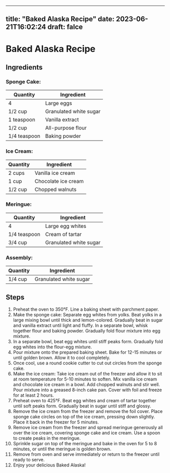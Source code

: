 
---
title: "Baked Alaska Recipe"
date: 2023-06-21T16:02:24
draft: falce
---

# Baked Alaska Recipe

## Ingredients

### Sponge Cake:

| Quantity | Ingredient |
| --- | --- |
| 4 | Large eggs |
| 1/2 cup | Granulated white sugar |
| 1 teaspoon | Vanilla extract |
| 1/2 cup | All-purpose flour |
| 1/4 teaspoon | Baking powder |

### Ice Cream:

| Quantity | Ingredient |
| --- | --- |
| 2 cups | Vanilla ice cream |
| 1 cup | Chocolate ice cream |
| 1/2 cup | Chopped walnuts |

### Meringue:

| Quantity | Ingredient |
| --- | --- |
| 4 | Large egg whites |
| 1/4 teaspoon | Cream of tartar |
| 3/4 cup | Granulated white sugar |

### Assembly:

| Quantity | Ingredient |
| --- | --- |
| 1/4 cup | Granulated white sugar |

## Steps

1. Preheat the oven to 350°F. Line a baking sheet with parchment paper.
2. Make the sponge cake: Separate egg whites from yolks. Beat yolks in a large mixing bowl until thick and lemon-colored. Gradually beat in sugar and vanilla extract until light and fluffy. In a separate bowl, whisk together flour and baking powder. Gradually fold flour mixture into egg mixture.
3. In a separate bowl, beat egg whites until stiff peaks form. Gradually fold egg whites into the flour-egg mixture.
4. Pour mixture onto the prepared baking sheet. Bake for 12-15 minutes or until golden brown. Allow it to cool completely.
5. Once cool, use a round cookie cutter to cut out circles from the sponge cake.
6. Make the ice cream: Take ice cream out of the freezer and allow it to sit at room temperature for 5-10 minutes to soften. Mix vanilla ice cream and chocolate ice cream in a bowl. Add chopped walnuts and stir well. Pour mixture into a greased 8-inch cake pan. Cover with foil and freeze for at least 2 hours.
7. Preheat oven to 425°F. Beat egg whites and cream of tartar together until soft peaks form. Gradually beat in sugar until stiff and glossy. 
8. Remove the ice cream from the freezer and remove the foil cover. Place sponge cake circles on top of the ice cream, pressing down slightly. Place it back in the freezer for 5 minutes.
9. Remove ice cream from the freezer and spread meringue generously all over the ice cream, covering sponge cake and ice cream. Use a spoon to create peaks in the meringue.
10. Sprinkle sugar on top of the meringue and bake in the oven for 5 to 8 minutes, or until the meringue is golden brown.
11. Remove from oven and serve immediately or return to the freezer until ready to serve.
12. Enjoy your delicious Baked Alaska!

